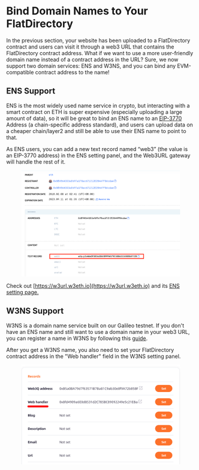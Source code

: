 # Bind Domain Names to Your FlatDirectory

In the previous section, your website has been uploaded to a FlatDirectory contract and users can visit it through a web3 URL that contains the FlatDirectory contract address. What if we want to use a more user-friendly domain name instead of a contract address in the URL? Sure, we now support two domain services: ENS and W3NS, and you can bind any EVM-compatible contract address to the name!

## ENS Support

ENS is the most widely used name service in crypto, but interacting with a smart contract on ETH is super expensive (especially uploading a large amount of data), so it will be great to bind an ENS name to an [EIP-3770](https://eips.ethereum.org/EIPS/eip-3770) Address (a chain-specific address standard), and users can upload data on a cheaper chain/layer2 and still be able to use their ENS name to point to that.

As ENS users, you can add a new text record named “web3” (the value is an EIP-3770 address) in the ENS setting panel, and the Web3URL gateway will handle the rest of it.

<figure><img src="../.gitbook/assets/Screen Shot 2022-11-24 at 14.42.35.png" alt=""><figcaption></figcaption></figure>

Check out [https://w3url.w3eth.io](https://w3url.w3eth.io) and its [ENS setting page.](https://app.ens.domains/name/eth-store.eth/details)&#x20;

## W3NS Support

W3NS is a domain name service built on our Galileo testnet. If you don't have an ENS name and still want to use a domain name in your web3 URL, you can register a name in W3NS by following this [guide](register-your-first-w3ns-name.md).

After you get a W3NS name, you also need to set your FlatDirectory contract address in the "Web handler" field in the W3NS setting panel.

<figure><img src="../.gitbook/assets/image (13).png" alt=""><figcaption></figcaption></figure>

